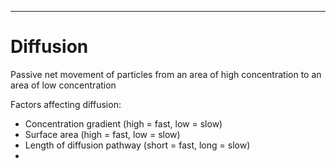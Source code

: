 ___
# Diffusion
Passive net movement of particles from an area of high concentration to an area of low concentration

Factors affecting diffusion:
- Concentration gradient (high = fast, low = slow)
- Surface area (high = fast, low = slow)
- Length of diffusion pathway (short = fast, long = slow)
- 